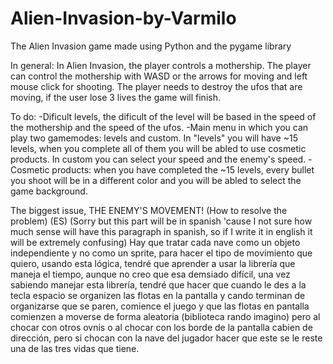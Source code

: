 # Alien-Invasion-by-Varmilo
The Alien Invasion game made using Python and the pygame library

In general:
In Alien Invasion, the player controls a mothership. The player can control the mothership
with WASD or the arrows for moving and left mouse click for shooting. The player needs to
destroy the ufos that are moving, if the user lose 3 lives the game will finish.

To do:
-Dificult levels, the dificult of the level will be based in the speed of the mothership
and the speed of the ufos.
-Main menu in which you can play two gamemodes: levels and custom. In "levels" you will
have ~15 levels, when you complete all of them you will be abled to use cosmetic products. In
custom you can select your speed and the enemy's speed.
-Cosmetic products: when you have completed the ~15 levels, every bullet you shoot will be
in a different color and you will be abled to select the game background.

The biggest issue, THE ENEMY'S MOVEMENT! (How to resolve the problem) (ES)
(Sorry but this part will be in spanish 'cause I not sure how much sense will have this 
paragraph in spanish, so if I write it in english it will be extremely confusing)
Hay que tratar cada nave como un objeto independiente y no como un sprite, para hacer el
tipo de movimiento que quiero, usando esta lógica, tendré que aprender a usar la librería
que maneja el tiempo, aunque no creo que esa demsiado difícil, una vez sabiendo manejar esta
librería, tendré que hacer que cuando le des a la tecla espacio se organizen las flotas en la 
pantalla y cando terminan de organizarse que se paren, comience el juego y que las flotas en
pantalla comienzen a moverse de forma aleatoria (biblioteca rando imagino) pero al chocar 
con otros ovnis o al chocar con los borde de la pantalla cabien de dirección, pero si chocan
con la nave del jugador hacer que este se le reste una de las tres vidas que tiene.
